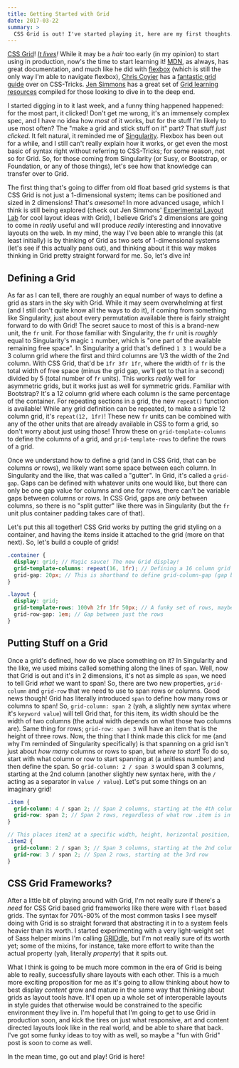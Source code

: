 ```yaml
---
title: Getting Started with Grid
date: 2017-03-22
summary: >
  CSS Grid is out! I've started playing it, here are my first thoughts.
---
```


[CSS Grid](https://www.w3.org/TR/css3-grid-layout/)! _[It lives](http://caniuse.com/#search=grid)!_ While it may be a _hair_ too early (in my opinion) to start using in production, now's the time to start learning it! [MDN](https://developer.mozilla.org/en-US/docs/Web/CSS/CSS_Grid_Layout), as always, has great documentation, and much like he did with [flexbox](https://css-tricks.com/snippets/css/a-guide-to-flexbox/) (which is still the only way I'm able to navigate flexbox), [Chris Coyier](https://twitter.com/chriscoyier) has a [fantastic grid guide](https://css-tricks.com/snippets/css/complete-guide-grid/) over on CSS-Tricks. [Jen Simmons](https://twitter.com/jensimmons) has a great set of [Grid learning resources](http://jensimmons.com/post/feb-27-2017/learn-css-grid) compiled for those looking to dive in to the deep end.

I started digging in to it last week, and a funny thing happened happened: for the most part, it clicked! Don't get me wrong, it's an immensely complex spec, and I have no idea how _most_ of it works, but for the stuff I'm likely to use most often? The "make a grid and stick stuff on it" part? That stuff _just clicked_. It felt natural, it reminded me of [Singularity](https://github.com/at-import/Singularity). Flexbox has been out for a while, and I still can't really explain how it works, or get even the most basic of syntax right without referring to CSS-Tricks; for some reason, not so for Grid. So, for those coming from Singularity (or Susy, or Bootstrap, or Foundation, or any of those things), let's see how that knowledge can transfer over to Grid.

The first thing that's going to differ from old float based grid systems is that CSS Grid is not just a 1-dimensional system; items can be positioned and sized in 2 dimensions! That's _awesome_! In more advanced usage, which I think is still being explored (check out Jen Simmons' [Experimental Layout Lab](http://labs.jensimmons.com/) for cool layout ideas with Grid), I believe Grid's 2 dimensions are going to come in _really_ useful and will produce _really_ interesting and innovative layouts on the web. In my mind, the way I've been able to wrangle this (at least initially) is by thinking of Grid as two sets of 1-dimensional systems (let's see if this actually pans out), and thinking about it this way makes thinking in Grid pretty straight forward for me. So, let's dive in!

## Defining a Grid

As far as I can tell, there are roughly an equal number of ways to define a grid as stars in the sky with Grid. While it may seem overwhelming at first (and I still don't quite know all the ways to do it), if coming from something like Singularity, just about every permutation available there is fairly straight forward to do with Grid! The secret sauce to most of this is a brand-new unit, the `fr` unit. For those familiar with Singularity, the `fr` unit is _roughly_ equal to Singularity's magic `1` number, which is "one part of the available remaining free space". In Singularity a grid that's defined `1 3 1` would be a 3 column grid where the first and third columns are 1/3 the width of the 2nd column. With CSS Grid, that'd be `1fr 3fr 1fr`, where the width of `fr` is the total width of free space (minus the grid gap, we'll get to that in a second) divided by 5 (total number of `fr` units). This works _really_ well for asymmetric grids, but it works just as well for symmetric grids. Familiar with Bootstrap? It's a 12 column grid where each column is the same percentage of the container. For repeating sections in a grid, the new `repeat()` function is available! While any grid definition can be repeated, to make a simple 12 column grid, it's `repeat(12, 1fr)`! These new `fr` units can be combined with any of the other units that are already available in CSS to form a grid, so don't worry about just using those! Throw these on `grid-template-columns` to define the columns of a grid, and `grid-template-rows` to define the rows of a grid.

Once we understand how to define a grid (and in CSS Grid, that can be columns _or_ rows), we likely want some space between each column. In Singularity and the like, that was called a "gutter". In Grid, it's called a `grid-gap`. Gaps can be defined with whatever units one would like, but there can only be one gap value for columns and one for rows, there can't be variable gaps between columns or rows. In CSS Grid, gaps are _only_ between columns, so there is no "split gutter" like there was in Singularity (but the `fr` unit plus container padding takes care of that).

Let's put this all together! CSS Grid works by putting the grid styling on a container, and having the items inside it attached to the grid (more on that next). So, let's build a couple of grids!

```scss
.container {
  display: grid; // Magic sauce! The new Grid display!
  grid-template-columns: repeat(16, 1fr); // Defining a 16 column grid where each column is 1/16 of the available space
  grid-gap: 20px; // This is shorthand to define grid-column-gap (gap between columns) and grid-row-gap (gap between rows). Row gap will apply between rows even if a row template isn't defined
}

.layout {
  display: grid;
  grid-template-rows: 100vh 2fr 1fr 50px; // A funky set of rows, maybe for an article with a big lead?
  grid-row-gap: 1em; // Gap between just the rows
}
```

## Putting Stuff on a Grid

Once a grid's defined, how do we place something on it? In Singularity and the like, we used mixins called something along the lines of `span`. Well, now that Grid is out and it's in 2 dimensions, it's not as simple as `span`, we need to tell Grid _what_ we want to span! So, there are two new properties, `grid-column` and `grid-row` that we need to use to span rows or columns. Good news though! Grid has literally introduced `span` to define how many rows or columns to span! So, `grid-column: span 2` (yah, a slightly new syntax where it's `keyword value`) will tell Grid that, for this item, its width should be the width of two columns (the actual width depends on what those two columns are). Same thing for rows; `grid-row: span 3` will have an item that is the height of three rows. Now, the thing that I think made this click for me (and why I'm reminded of Singularity specifically) is that spanning on a grid isn't just about _how many_ columns or rows to span, but _where to start_! To do so, start with what column or row to start spanning at (a unitless number) and then define the span. So `grid-column: 2 / span 3` would span 3 columns, starting at the 2nd column (another slightly new syntax here, with the `/` acting as a separator in `value / value`). Let's put some things on an imaginary grid!

```scss
.item {
  grid-column: 4 / span 2; // Span 2 columns, starting at the 4th column
  grid-row: span 2; // Span 2 rows, regardless of what row .item is in
}

// This places item2 at a specific width, height, horizontal position, and vertical position
.item2 {
  grid-column: 2 / span 3; // Span 3 columns, starting at the 2nd column
  grid-row: 3 / span 2; // Span 2 rows, starting at the 3rd row
}
```

## CSS Grid Frameworks?

After a little bit of playing around with Grid, I'm not really sure if there's a _need_ for CSS Grid based grid frameworks like there were with `float` based grids. The syntax for 70%-80% of the most common tasks I see myself doing with Grid is so straight forward that abstracting it in to a system feels heavier than its worth. I started experimenting with a very light-weight set of Sass helper mixins I'm calling [GRIDdle](https://github.com/at-import/griddle), but I'm not really sure of its worth yet; some of the mixins, for instance, take more effort to write than the actual property (yah, literally _property_) that it spits out.

What I think is going to be much more common in the era of Grid is being able to really, successfully share layouts with each other. This is a much more exciting proposition for me as it's going to allow thinking about how to best display _content_ grow and mature in the same way that thinking about grids as layout tools have. It'll open up a whole set of interoperable layouts in style guides that otherwise would be constrained to the specific environment they live in. I'm hopeful that I'm going to get to use Grid in production soon, and kick the tires on just what responsive, art and content directed layouts look like in the real world, and be able to share that back. I've got some funky ideas to toy with as well, so maybe a "fun with Grid" post is soon to come as well.

In the mean time, go out and play! Grid is here!
